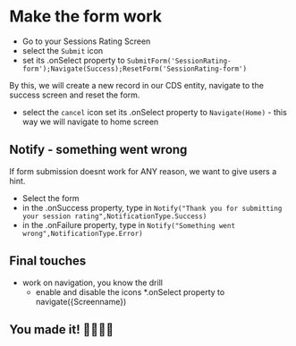 # Make the form work

* Go to your Sessions Rating Screen
* select the `Submit` icon
* set its .onSelect property to `SubmitForm('SessionRating-form');Navigate(Success);ResetForm('SessionRating-form')`

By this, we will create a new record in our CDS entity, navigate to the success screen and reset the form. 

* select the `cancel` icon
set its .onSelect property to `Navigate(Home)` - this way we will navigate to home screen

## Notify - something went wrong

If form submission doesnt work for ANY reason, we want to give users a hint. 

* Select the form
* in the .onSuccess property, type in `Notify("Thank you for submitting your session rating",NotificationType.Success)`
* in the .onFailure property, type in `Notify("Something went wrong",NotificationType.Error)`

## Final touches

* work on navigation, you know the drill
  * enable and disable the icons
  *.onSelect property to navigate({Screenname})
  
  
## You made it! 🚀🚀🚀🚀
